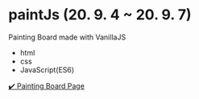 # paintJs (20. 9. 4 ~ 20. 9. 7)
Painting Board made with VanillaJS

- html 
- css
- JavaScript(ES6) 

[✔️  Painting Board Page](https://ichbinmin2.github.io/paintJs/)
